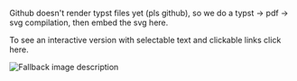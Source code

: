 Github doesn't render typst files yet (pls github), so we do a typst -> pdf -> svg compilation,
then embed the svg here.

To see an interactive version with selectable text and clickable links click here.

<picture>
  <source media="(prefers-color-scheme: dark)" srcset="doc_build/README-dark.svg">
  <source media="(prefers-color-scheme: light)" srcset="doc_build/README-light.svg">
  <img alt="Fallback image description" src="default-image.png">
</picture>

